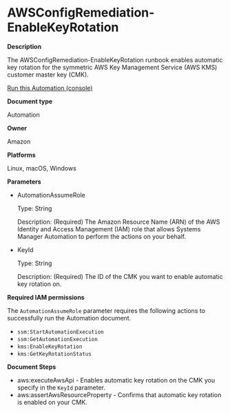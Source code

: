 # AWSConfigRemediation\-EnableKeyRotation<a name="automation-aws-enable-key-rotation"></a>

**Description**

The AWSConfigRemediation\-EnableKeyRotation runbook enables automatic key rotation for the symmetric AWS Key Management Service \(AWS KMS\) customer master key \(CMK\)\.

[Run this Automation \(console\)](https://console.aws.amazon.com/systems-manager/automation/execute/AWSConfigRemediation-EnableKeyRotation)

**Document type**

Automation

**Owner**

Amazon

**Platforms**

Linux, macOS, Windows

**Parameters**
+ AutomationAssumeRole

  Type: String

  Description: \(Required\) The Amazon Resource Name \(ARN\) of the AWS Identity and Access Management \(IAM\) role that allows Systems Manager Automation to perform the actions on your behalf\.
+ KeyId

  Type: String

  Description: \(Required\) The ID of the CMK you want to enable automatic key rotation on\.

**Required IAM permissions**

The `AutomationAssumeRole` parameter requires the following actions to successfully run the Automation document\.
+ `ssm:StartAutomationExecution`
+ `ssm:GetAutomationExecution`
+ `kms:EnableKeyRotation`
+ `kms:GetKeyRotationStatus`

**Document Steps**
+ aws:executeAwsApi \- Enables automatic key rotation on the CMK you specify in the `KeyId` parameter\.
+ aws:assertAwsResourceProperty \- Confirms that automatic key rotation is enabled on your CMK\.